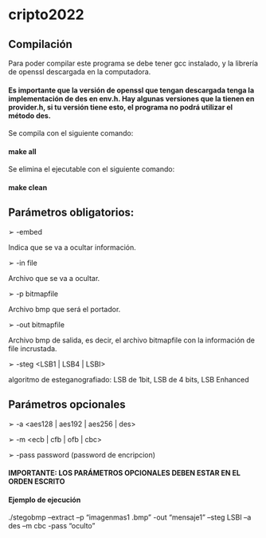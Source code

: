 # cripto2022

## Compilación
Para poder compilar este programa se debe tener gcc instalado, y la librería de
openssl descargada en la computadora. 
#### Es importante que la versión de openssl que tengan descargada tenga la implementación de des en env.h. Hay algunas versiones que la tienen en provider.h, si tu versión tiene esto, el programa no podrá utilizar el método des.
Se compila con el siguiente comando:
#### make all

Se elimina el ejecutable con el siguiente comando:
#### make clean


## Parámetros obligatorios:

➢ -embed 

Indica que se va a ocultar información.

➢ -in file

Archivo que se va a ocultar.

➢ -p bitmapfile

Archivo bmp que será el portador.

➢ -out bitmapfile

Archivo bmp de salida, es decir, el archivo bitmapfile con la información de file
incrustada.

➢ -steg <LSB1 | LSB4 | LSBI>

algoritmo de esteganografiado: LSB de 1bit, LSB de 4 bits, LSB Enhanced

## Parámetros opcionales

➢ -a <aes128 | aes192 | aes256 | des>

➢ -m <ecb | cfb | ofb | cbc>

➢ -pass password (password de encripcion)

#### IMPORTANTE: LOS PARÁMETROS OPCIONALES DEBEN ESTAR EN EL ORDEN ESCRITO

#### Ejemplo de ejecución
./stegobmp –extract –p “imagenmas1 .bmp” -out “mensaje1” –steg LSBI –a des –m cbc -pass
“oculto”


